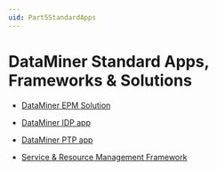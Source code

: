 ```yaml
---
uid: Part5StandardApps
---
```


# DataMiner Standard Apps, Frameworks & Solutions

- [DataMiner EPM Solution](xref:SolEPM)

- [DataMiner IDP app](xref:SolIDP)

- [DataMiner PTP app](xref:SolPTP)

- [Service & Resource Management Framework](xref:srm_index)
